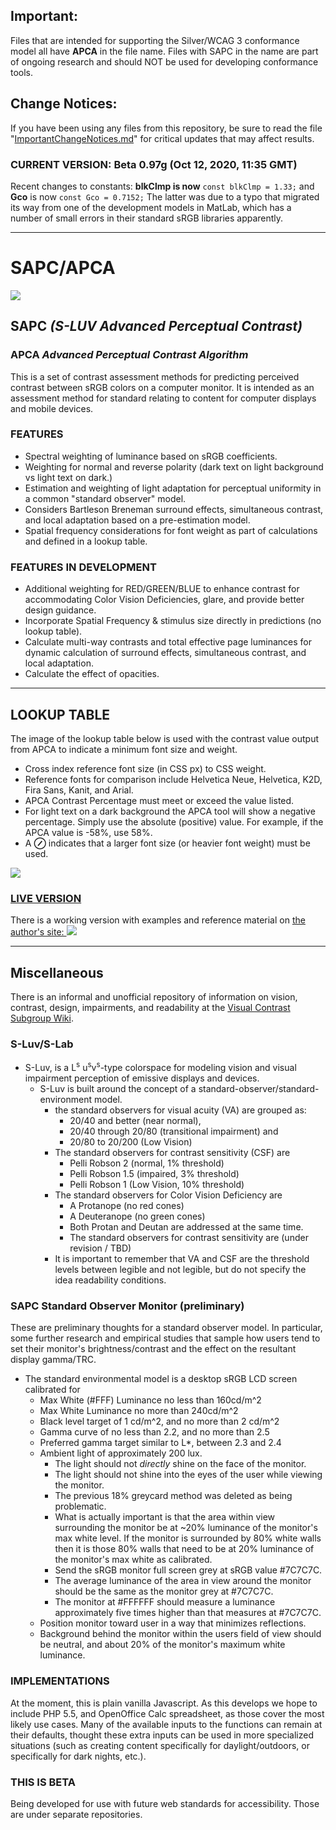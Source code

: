 ## Important: 
Files that are intended for supporting the Silver/WCAG 3 conformance model all have **APCA** in the file name. Files with SAPC in the name are part of ongoing research and should NOT be used for developing conformance tools.

## Change Notices:
If you have been using any files from this repository, be sure to read the file "[ImportantChangeNotices.md]" for critical updates that may affect results.
### CURRENT VERSION: Beta 0.97g (Oct 12, 2020, 11:35 GMT)
[ImportantChangeNotices.md]:ImportantChangeNotices.md

Recent changes to constants: **blkClmp is now** `const blkClmp = 1.33;` and **Gco** is now `const Gco = 0.7152;` The latter was due to a typo that migrated its way from one of the development models in MatLab, which has a number of small errors in their standard sRGB libraries apparently.

-----

# SAPC/APCA
![](images/Myndex_eye_cielab.jpg)
## SAPC _(S-LUV Advanced Perceptual Contrast)_
### APCA _Advanced Perceptual Contrast Algorithm_


This is a set of contrast assessment methods for predicting perceived contrast between sRGB colors on a computer monitor. It is intended as an assessment method for standard relating to content for computer displays and mobile devices.

### FEATURES

* Spectral weighting of luminance based on sRGB coefficients.
* Weighting for normal and reverse polarity (dark text on light background vs light text on dark.)
* Estimation and weighting of light adaptation for perceptual uniformity in a common "standard observer" model.
* Considers Bartleson Breneman surround effects, simultaneous contrast, and local adaptation based on a pre-estimation model.
* Spatial frequency considerations for font weight as part of calculations and defined in a lookup table.

### FEATURES IN DEVELOPMENT
* Additional weighting for RED/GREEN/BLUE to enhance contrast for accommodating Color Vision Deficiencies, glare, and provide better design guidance.
* Incorporate Spatial Frequency & stimulus size directly in predictions (no lookup table).
* Calculate multi-way contrasts and total effective page luminances for dynamic calculation of surround effects, simultaneous contrast, and local adaptation.
* Calculate the effect of opacities.

----- 

## LOOKUP TABLE
The image of the lookup table below is used with the contrast value output from APCA to indicate a minimum font size and weight.

- Cross index reference font size (in CSS px) to CSS weight.
- Reference fonts for comparison include Helvetica Neue, Helvetica, K2D, Fira Sans, Kanit, and Arial.
- APCA Contrast Percentage must meet or exceed the value listed.
- For light text on a dark background the APCA tool will show a negative percentage. Simply use the absolute (positive) value. For example, if the APCA value is -58%, use 58%.
- A **⊘** indicates that a larger font size (or heavier font weight) must be used.

![](images/APCAlookupTable2020-10-11.png)


### [LIVE VERSION][SAPCsite]
There is a working version with examples and reference material on [the author's site:
![](images/APCAbetaPanel.png)][SAPCsite]

[SAPCsite]: https://www.myndex.com/SAPC/

           
-----
## Miscellaneous

There is an informal and unofficial repository of information on vision, contrast, design, impairments, and readability at the [Visual Contrast Subgroup Wiki].

[Visual Contrast Subgroup Wiki]:https://www.w3.org/WAI/GL/task-forces/silver/wiki/Visual_Contrast_of_Text_Subgroup

### S-Luv/S-Lab

* S-Luv, is a L<sup>s</sup> u<sup>s</sup>v<sup>s</sup>-type colorspace for modeling vision and visual impairment perception of emissive displays and devices. 
    * S-Luv is built around the concept of a standard-observer/standard-environment model.
        * the standard observers for visual acuity (VA) are grouped as: 
            * 20/40 and better (near normal), 
            * 20/40 through 20/80 (transitional impairment) and
            * 20/80 to 20/200 (Low Vision)
        * The standard observers for contrast sensitivity (CSF) are
            * Pelli Robson 2 (normal, 1% threshold)  
            * Pelli Robson 1.5 (impaired, 3% threshold)  
            * Pelli Robson 1 (Low Vision, 10% threshold)
        * The standard observers for Color Vision Deficiency are
            * A Protanope (no red cones)
            * A Deuteranope (no green cones)
            * Both Protan and Deutan are addressed at the same time.
            * The standard observers for contrast sensitivity are (under revision / TBD)
        * It is important to remember that VA and CSF are the threshold levels between legible and not legible, but do not specify the idea readability conditions.
 

### SAPC Standard Observer Monitor (preliminary)
These are preliminary thoughts for a standard observer model. In particular, some further research and empirical studies that sample how users tend to set their monitor's brightness/contrast and the effect on the resultant display gamma/TRC.

* The standard environmental model is a desktop sRGB LCD screen calibrated for 
   * Max White (#FFF) Luminance no less than 160cd/m^2 
   * Max White Luminance no more than 240cd/m^2 
   * Black level target of 1 cd/m^2, and no more than 2 cd/m^2
   * Gamma curve of no less than 2.2, and no more than 2.5
   * Preferred gamma target similar to L*, between 2.3 and 2.4
   * Ambient light of approximately 200 lux.
       * The light should not _directly_ shine on the face of the monitor.
       * The light should not shine into the eyes of the user while viewing the monitor.
       * The previous 18% greycard method was deleted as being problematic.
       * What is actually important is that the area within view surrounding the monitor be at ~20% luminance of the monitor's max white level. If the monitor is surrounded by 80% white walls then it is those 80% walls that need to be at 20% luminance of the monitor's max white as calibrated.
      * Send the sRGB monitor full screen grey at sRGB value #7C7C7C.
      * The average luminance of the area in view around the monitor should be the same as the monitor grey at #7C7C7C.
      * The monitor at #FFFFFF should measure a luminance approximately five times higher than that measures at #7C7C7C.
   * Position monitor toward user in a way that minimizes reflections.
   * Background behind the monitor within the users field of view should be neutral, and about 20% of the monitor's maximum white luminance.

### IMPLEMENTATIONS

At the moment, this is plain vanilla Javascript. As this develops we hope to include PHP 5.5, and OpenOffice Calc spreadsheet, as those cover the most likely use cases. Many of the available inputs to the functions can remain at their defaults, thought these extra inputs can be used in more specialized situations (such as creating content specifically for daylight/outdoors, or specifically for dark nights, etc.).

### THIS IS BETA
Being developed for use with future web standards for accessibility. Those are under separate repositories.
